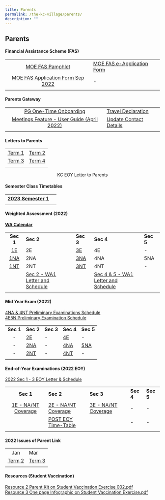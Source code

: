 ```yaml
---
title: Parents
permalink: /the-kc-village/parents/
description: ""
---
```

## Parents

#### Financial Assistance Scheme (FAS)

|  |  |
|:---:|---|
| [MOE FAS Pamphlet](/files/MOE%20FAS%20Pamphlet.pdf) | [MOE FAS e-Application Form](https://go.gov.sg/moe-efas) |
| [MOE FAS Application Form Sep 2022](/files/MOE%20FAS%20Application%20Form.pdf) | - |
|  |  |

#### Parents Gateway

|  |  |
|:---:|---|
| [PG One-Time Onboarding](/files/PG%20One-Time%20Onboarding.pdf) | [Travel Declaration](/files/Travel%20Declaration.pdf) |
| [Meetings Feature - User Guide (April 2022)](/files/Meetings%20Feature%20-%20User%20Guide%20April%202022.pdf) | [Update Contact Details](/files/Update%20Contact%20Details.pdf) |
|  |  |

#### Letters to Parents

|  |  |
|:---:|---|
| [Term 1](/files/KC%20Term%201%20Letter%20to%20Parents%202022%20updated.pdf) |  [Term 2](/files/KC%202022%20Term%202%20Letter%20to%20Parents.pdf)|
| [Term 3](/files/KC%20Term%203%20Letter%20to%20Parents%202022.pdf) | [Term 4](/files/KC%20Term%204%20Letter%20to%20Parents%202022.pdf) |
| | |

<center>KC EOY Letter to Parents</center>

#### Semester Class Timetables

|  |  |
|:---:|---|
| **[2023 Semester 1](/files/2023%20Sem%201%20Class%20TT_29%20Dec.pdf)** |  |
|  |  |

#### Weighted Assessment (2022)

**[WA Calendar](/files/2022%20WA%20Calendar%20Updated%20for%20Term%203.pdf)**

|  |  |  |  |  |
|:---:|---|---|---|---|
| **Sec 1** | **Sec 2** | **Sec 3** | **Sec 4** | **Sec 5** |
| [1E](/files/Sec%201E%20Assessment%20Weighting%202022_updated%2013%20Apr.pdf) | 2E | [3E](/files/Sec%203E%20Assessment%20Weighting%202022_270522.pdf) | 4E | - |
| [1NA](/files/Sec%201NA%20Assessment%20Weighting%202022_updated%2013%20Apr.pdf) | 2NA | [3NA](/files/Sec%203NA%20Assessment%20Weighting%202022_270522.pdf) | 4NA | 5NA |
| [1NT](/files/Sec%201NT%20Assessment%20Weighting%202022.pdf) | 2NT | [3NT](/files/Sec%203NT%20Assessment%20Weighting%202022.pdf) | 4NT | - |
|  | [Sec 2 - WA1](/files/Sec%202%20WA1%20letter%20and%20schedule.pdf)<br>[Letter and Schedule](/files/Sec%202%20WA1%20letter%20and%20schedule%20(1).pdf) |  | [Sec 4 & 5 - WA1](/files/Sec%204%20%205%20WA1%20Letter%20and%20Schedule.pdf)<br>[Letter and Schedule](/files/Sec%204%20%205%20WA1%20Letter%20and%20Schedule%20(1).pdf) |  |
|  |  |  |  |  |

#### Mid Year Exam (2022)

[4NA & 4NT Preliminary Examinations Schedule](/files/2022%204N%20Prelim%20letter%20and%20schedule%20P%20signed.pdf)<br>
[4E5N Preliminary Examination Schedule](/files/2022%204E5N%20Prelim%20letter%20and%20schedule.pdf)

|  |  |  |  |  |
|:---:|---|---|---|---|
| **Sec 1** | **Sec 2** | **Sec 3** | **Sec 4** | **Sec 5** |
| - | [2E](/files/2E%20MYE%20coverage%202022.pdf) | - | [4E](/files/4E%20MYE%20coverage%202022.pdf) | - |
| - | [2NA](/files/2NA%20MYE%20coverage%202022.pdf) | - | [4NA](/files/4NA%20MYE%20coverage%202022.pdf) | [5NA](/files/5NA%20MYE%20coverage%202022.pdf) |
| - | [2NT](/files/2NT%20MYE%20coverage%202022.pdf) | - | [4NT](/files/4NT%20MYE%20coverage%202022.pdf) | - |
|  |  |  |  |  |

#### End-of-Year Examinations (2022 EOY)

[2022 Sec 1 - 3 EOY Letter & Schedule](/files/2022%20Sec%201-3%20EOY%20letter%20and%20schedule_combined_30aug.pdf)

|  |  |  |  |  |
|:---:|---|---|---|---|
| **Sec 1** | **Sec 2** | **Sec 3** | **Sec 4** | **Sec 5** |
| [1E - NA/NT Coverage](/files/Sec%201%20EOY%20coverage%202022.pdf) | [2E - NA/NT Coverage](/files/Sec%202%20EOY%20coverage%202022.pdf) | [3E - NA/NT Coverage](/files/Sec%203%20EOY%20coverage%202022.pdf) | - | - |
|  | [POST EOY Time-Table](/files/Post%20EOY%20TT%202022_14%20Oct_Class%20(1).pdf) |  | - | - |
|  |  |  |  |  |

#### 2022 Issues of Parent Link

|  |  |
|:---:|---|
| [Jan](/files/Parent%20Link%20_Jan%202022.pdf) | [Mar](/files/Parent%20Link%20_Mar%202022.pdf) |
| [Term 2](/files/Parent%20Link%20_Term%202%202022.pdf) | [Term 3](/files/Parent%20Link%20_Term%203%202022.pdf) |
|  |  |

#### Resources (Student Vaccination)

[Resource 2 Parent Kit on Student Vaccination Exercise 002.pdf](/files/Resource%202%20Parent%20Kit%20on%20Student%20Vaccination%20Exercise%20002.pdf)<br>
[Resource 3 One page Infographic on Student Vaccination Exercise.pdf](/files/Resource%203%20One%20page%20Infographic%20on%20Student%20Vaccination%20Exercise.pdf)